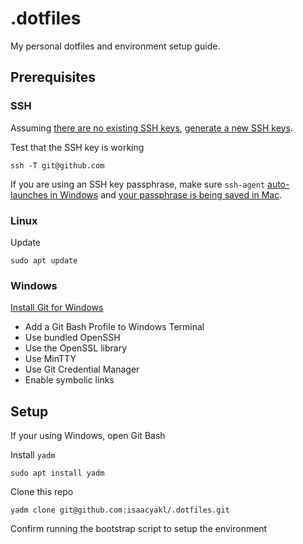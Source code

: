 # .dotfiles

My personal dotfiles and environment setup guide.

## Prerequisites

### SSH

Assuming [there are no existing SSH keys](https://docs.github.com/en/authentication/connecting-to-github-with-ssh/checking-for-existing-ssh-keys), [generate a new SSH keys](https://docs.github.com/en/authentication/connecting-to-github-with-ssh/generating-a-new-ssh-key-and-adding-it-to-the-ssh-agent).

Test that the SSH key is working

```shell
ssh -T git@github.com
```

If you are using an SSH key passphrase, make sure `ssh-agent` [auto-launches in Windows](https://docs.github.com/en/authentication/connecting-to-github-with-ssh/working-with-ssh-key-passphrases?platform=mac#saving-your-passphrase-in-the-keychain) and [your passphrase is being saved in Mac](https://docs.github.com/en/authentication/connecting-to-github-with-ssh/working-with-ssh-key-passphrases?platform=mac#saving-your-passphrase-in-the-keychain).


### Linux

Update

```shell
sudo apt update
```

### Windows

[Install Git for Windows](https://publish.obsidian.md/git-doc/Installation#Git+installation)

- Add a Git Bash Profile to Windows Terminal
- Use bundled OpenSSH
- Use the OpenSSL library
- Use MinTTY
- Use Git Credential Manager
- Enable symbolic links

## Setup

If your using Windows, open Git Bash

Install `yadm`

```shell
sudo apt install yadm
```

Clone this repo

```shell
yadm clone git@github.com:isaacyakl/.dotfiles.git
```

Confirm running the bootstrap script to setup the environment


